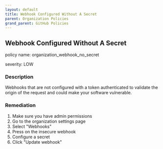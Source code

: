 ```yaml
---
layout: default
title: Webhook Configured Without A Secret
parent: Organization Policies
grand_parent: GitHub Policies
---
```



## Webhook Configured Without A Secret
policy name: organization_webhook_no_secret

severity: LOW

### Description
Webhooks that are not configured with a token authenticated to validate the origin of the request and could make your software vulnerable.


### Remediation
1. Make sure you have admin permissions
2. Go to the organization settings page
3. Select "Webhooks"
4. Press on the insecure webhook
5. Configure a secret
6. Click "Update webhook"




